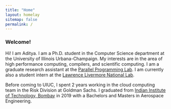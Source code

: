 ```yaml
---
title: "Home"
layout: homelay
sitemap: false
permalink: /
---
```


### Welcome!

Hi! I am Aditya. I am a Ph.D. student in the Computer Science department at the
University of Illinois Urbana-Champaign. My interests are in the area of 
high performance computing, compilers, and scientific computing. I am a graduate 
research assistant at the [Parallel Programming Lab](http://charm.cs.uiuc.edu/).
I am currently also a student intern at the [Lawrence Livermore National Lab](https://www.llnl.gov/).

Before coming to UIUC, I spent 2 years working in the cloud computing team in
the Risk Division at Goldman Sachs.
I graduated from [Indian Institute of Technology, Bombay](http://www.iitb.ac.in/) 
in 2019 with a Bachelors and Masters in Aerospace Engineering.


